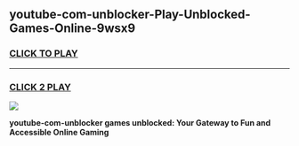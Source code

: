 
## youtube-com-unblocker-Play-Unblocked-Games-Online-9wsx9
<h3>
<a href="https://premium76.site?title=youtube-com-unblocker&ref=25A">CLICK TO PLAY</a></h3>
<hr>

<h3>
<a href="https://premium76.site?title=youtube-com-unblocker&ref=25A">CLICK 2 PLAY</a>
  
</h3>

<a href="https://premium76.site?title=youtube-com-unblocker&ref=25A"><img src="https://clearcache.store/games.png"></a>


**youtube-com-unblocker games unblocked: Your Gateway to Fun and Accessible Online Gaming**
